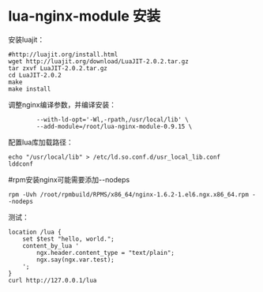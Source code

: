 # lua-nginx-module 安装

安装luajit：
```
#http://luajit.org/install.html
wget http://luajit.org/download/LuaJIT-2.0.2.tar.gz
tar zxvf LuaJIT-2.0.2.tar.gz
cd LuaJIT-2.0.2
make
make install
```

调整nginx编译参数，并编译安装：
```
        --with-ld-opt='-Wl,-rpath,/usr/local/lib' \
        --add-module=/root/lua-nginx-module-0.9.15 \
```

配置lua库加载路径：
```
echo "/usr/local/lib" > /etc/ld.so.conf.d/usr_local_lib.conf
lddconf
```

#rpm安装nginx可能需要添加--nodeps
```
rpm -Uvh /root/rpmbuild/RPMS/x86_64/nginx-1.6.2-1.el6.ngx.x86_64.rpm --nodeps
```

测试：
```
location /lua {
    set $test "hello, world.";
    content_by_lua '
        ngx.header.content_type = "text/plain";
        ngx.say(ngx.var.test);
    ';
}
curl http://127.0.0.1/lua
```

